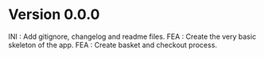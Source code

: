 # Version 0.0.0
INI : Add gitignore, changelog and readme files.
FEA : Create the very basic skeleton of the app.
FEA : Create basket and checkout process.